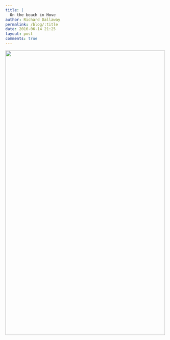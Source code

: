 ```yaml
---
title: |
  On the beach in Hove
author: Richard Dallaway
permalink: /blog/:title
date: 2016-06-14 21:25
layout: post
comments: true
---
```


<div><a href="http://static.skitters.dallaway.com/tp_2016-06-14_16_39_35.jpg"><img src="http://static.skitters.dallaway.com/tp_thumb_2016-06-14_16_39_35.jpg" width="500" height="889"/></a></div>

  
      
